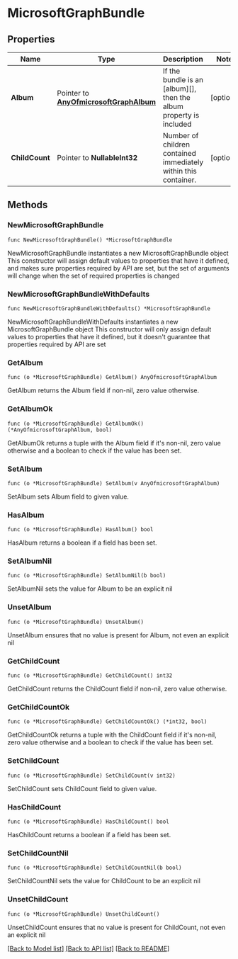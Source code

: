 # MicrosoftGraphBundle

## Properties

Name | Type | Description | Notes
------------ | ------------- | ------------- | -------------
**Album** | Pointer to [**AnyOfmicrosoftGraphAlbum**](anyOf&lt;microsoft.graph.album&gt;.md) | If the bundle is an [album][], then the album property is included | [optional] 
**ChildCount** | Pointer to **NullableInt32** | Number of children contained immediately within this container. | [optional] 

## Methods

### NewMicrosoftGraphBundle

`func NewMicrosoftGraphBundle() *MicrosoftGraphBundle`

NewMicrosoftGraphBundle instantiates a new MicrosoftGraphBundle object
This constructor will assign default values to properties that have it defined,
and makes sure properties required by API are set, but the set of arguments
will change when the set of required properties is changed

### NewMicrosoftGraphBundleWithDefaults

`func NewMicrosoftGraphBundleWithDefaults() *MicrosoftGraphBundle`

NewMicrosoftGraphBundleWithDefaults instantiates a new MicrosoftGraphBundle object
This constructor will only assign default values to properties that have it defined,
but it doesn't guarantee that properties required by API are set

### GetAlbum

`func (o *MicrosoftGraphBundle) GetAlbum() AnyOfmicrosoftGraphAlbum`

GetAlbum returns the Album field if non-nil, zero value otherwise.

### GetAlbumOk

`func (o *MicrosoftGraphBundle) GetAlbumOk() (*AnyOfmicrosoftGraphAlbum, bool)`

GetAlbumOk returns a tuple with the Album field if it's non-nil, zero value otherwise
and a boolean to check if the value has been set.

### SetAlbum

`func (o *MicrosoftGraphBundle) SetAlbum(v AnyOfmicrosoftGraphAlbum)`

SetAlbum sets Album field to given value.

### HasAlbum

`func (o *MicrosoftGraphBundle) HasAlbum() bool`

HasAlbum returns a boolean if a field has been set.

### SetAlbumNil

`func (o *MicrosoftGraphBundle) SetAlbumNil(b bool)`

 SetAlbumNil sets the value for Album to be an explicit nil

### UnsetAlbum
`func (o *MicrosoftGraphBundle) UnsetAlbum()`

UnsetAlbum ensures that no value is present for Album, not even an explicit nil
### GetChildCount

`func (o *MicrosoftGraphBundle) GetChildCount() int32`

GetChildCount returns the ChildCount field if non-nil, zero value otherwise.

### GetChildCountOk

`func (o *MicrosoftGraphBundle) GetChildCountOk() (*int32, bool)`

GetChildCountOk returns a tuple with the ChildCount field if it's non-nil, zero value otherwise
and a boolean to check if the value has been set.

### SetChildCount

`func (o *MicrosoftGraphBundle) SetChildCount(v int32)`

SetChildCount sets ChildCount field to given value.

### HasChildCount

`func (o *MicrosoftGraphBundle) HasChildCount() bool`

HasChildCount returns a boolean if a field has been set.

### SetChildCountNil

`func (o *MicrosoftGraphBundle) SetChildCountNil(b bool)`

 SetChildCountNil sets the value for ChildCount to be an explicit nil

### UnsetChildCount
`func (o *MicrosoftGraphBundle) UnsetChildCount()`

UnsetChildCount ensures that no value is present for ChildCount, not even an explicit nil

[[Back to Model list]](../README.md#documentation-for-models) [[Back to API list]](../README.md#documentation-for-api-endpoints) [[Back to README]](../README.md)


